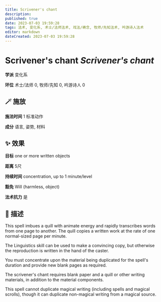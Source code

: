 ```yaml
---
title: Scrivener's chant
description: 
published: true
date: 2023-07-03 19:59:28
tags: 法术, 变化系, 术士/法师法术, 戏法/祷念, 牧师/先知法术, 吟游诗人法术
editor: markdown
dateCreated: 2023-07-03 19:59:28
---
```


# **Scrivener's chant** *Scrivener's chant*

**学派** 变化系 

**环位** 术士/法师 0, 牧师/先知 0, 吟游诗人 0

## 🪄 施放

**施法时间** 1 标准动作

**成分** 语言, 姿势, 材料

## ✨ 效果 

**目标** one or more written objects 

**距离** 5尺  

**持续时间** concentration, up to 1 minute/level 

**豁免** Will (harmless, object)

**法术抗力** 是

## 📖 描述

This spell imbues a quill with animate energy and rapidly transcribes words from one page to another. The quill copies a written work at the rate of one normal-sized page per minute.

The Linguistics skill can be used to make a convincing copy, but otherwise the reproduction is written in the hand of the caster.

You must concentrate upon the material being duplicated for the spell's duration and provide new blank pages as required.

The scrivener's chant requires blank paper and a quill or other writing materials, in addition to the material components.

This spell cannot duplicate magical writing (including spells and magical scrolls), though it can duplicate non-magical writing from a magical source.
    
